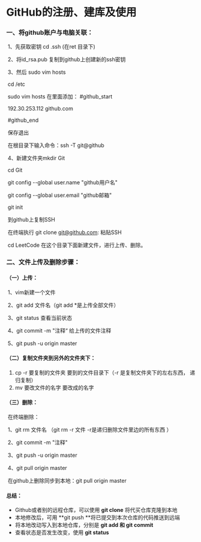 # GitHub的注册、建库及使用

### 一、将github账户与电脑关联：

​	  1、先获取密钥  cd .ssh   (在ret 目录下)

​	  2、将id_rsa.pub 复制到github上创建新的ssh密钥

​	  3、然后 sudo vim hosts 

​			 cd /etc   

​			 sudo vim hosts   在里面添加： #github_start

​									       192.30.253.112 github.com

​										#github_end

​			 保存退出

​			 在根目录下输入命令：ssh -T git@github		

​	    4、新建文件夹mkdir Git

​				      cd Git

​				      git config --global user.name "github用户名"

​				      git config --global user.email "github邮箱"

​				      git init

​				      到github上复制SSH

​				      在终端执行  git clone git@github.com: 粘贴SSH

​				      cd LeetCode   在这个目录下面新建文件，进行上传、删除。

### 二、文件上传及删除步骤：

#### （一）上传：

​	   1、vim新建一个文件

​	   2、git add 文件名（git add *是上传全部文件）

​	   3、git status  查看当前状态

​	   4、git commit -m "注释“    给上传的文件注释

​	   5、git push -u origin master

#### （二）复制文件夹到另外的文件夹下：

1. cp  -r  要复制的文件夹    要到的文件目录下（-r 是复制文件夹下的左右东西， 递归复制）
2. mv  要改文件的名字   要改成的名字   

####  （三）删除：

​		在终端删除：

​		1、git rm 文件名  （git rm -r 文件      -r是递归删除文件里边的所有东西 ）

​		2、git commit -m "注释"

​		3、git push -u origin master

​		4、git pull origin master

​		在github上删除同步到本地：git pull origin master

####    总结：

+ Github或者别的远程仓库，可以使用   **git clone**  将代买仓库克隆到本地 
+ 本地修改后，可用  **git push **将已提交到本次仓库的代码推送到远端
+ 将本地改动写入到本地仓库，分别是  **git add 和 git commit**
+ 查看状态是否发生改变，使用 **git status**